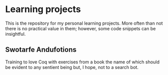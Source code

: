 Learning projects
=================

This is the repository for my personal learning projects. More often than not
there is no practical value in them; however, some code snippets can be
insightful.

Swotarfe Andufotions
--------------------

Training to love Coq with exercises from a book the name of which should be
evident to any sentient being but, I hope, not to a search bot.
